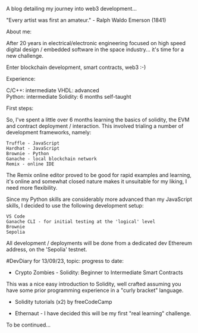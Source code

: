 A blog detailing my journey into web3 development...

 

 "Every artist was first an amateur." - Ralph Waldo Emerson (1841)


About me:

After 20 years in electrical/electronic engineering focused on high speed digital design / embedded software in the space industry... it's time for a new challenge.

Enter blockchain development, smart contracts, web3 :-)


Experience: 

C/C++:      intermediate
VHDL:       advanced   
Python:      intermediate
Solidity:     6 months self-taught    

First steps:

So, I've spent a little over 6 months learning the basics of solidity, the EVM and contract deployment / interaction.  This involved trialing a number of development frameworks, namely:

    Truffle - JavaScript
    Hardhat - JavaScript
    Brownie - Python
    Ganache - local blockchain network
    Remix - online IDE

The Remix online editor proved to be good for rapid examples and learning, it's online and somewhat closed nature makes it unsuitable for my liking, I need more flexibility.

Since my Python skills are considerably more advanced than my JavaScript skills, I decided to use the following development setup:

    VS Code
    Ganache CLI - for initial testing at the 'logical' level
    Brownie 
    Sepolia 

All development / deployments will be done from a dedicated dev Ethereum address, on the 'Sepolia' testnet.

#DevDiary for 13/09/23, topic: progress to date:
* Crypto Zombies - Solidity: Beginner to Intermediate Smart Contracts

This was a nice easy introduction to Solidity, well crafted assuming you have some prior programming experience in a "curly bracket" language.

* Solidity tutorials (x2) by freeCodeCamp

* Ethernaut - I have decided this will be my first "real learning" challenge.


To be continued...



 

 




